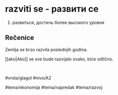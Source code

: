 # razviti se - развити се

1. развиться, достичь более высокого уровня

## Rečenice

Zemlja se brzo razvila poslednjih godina.

[[ako|Ako]] se sve bude razvijalo ovako, biće odlično.

<br>

#vrsta/glagol
#nivo/A2

#tema/ekonomija
#tema/napredak
#tema/razvoj
